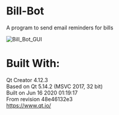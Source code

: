 # Bill-Bot
 A program to send email reminders for bills  
 
 ![Bill_Bot_GUI](https://user-images.githubusercontent.com/22214754/179885556-75c34cf2-ad14-4059-b81f-1e08a3ff9714.PNG)  

# Built With:  
Qt Creator 4.12.3  
Based on Qt 5.14.2 (MSVC 2017, 32 bit)  
Built on Jun 16 2020 01:19:17  
From revision 48e46132e3  
https://www.qt.io/
